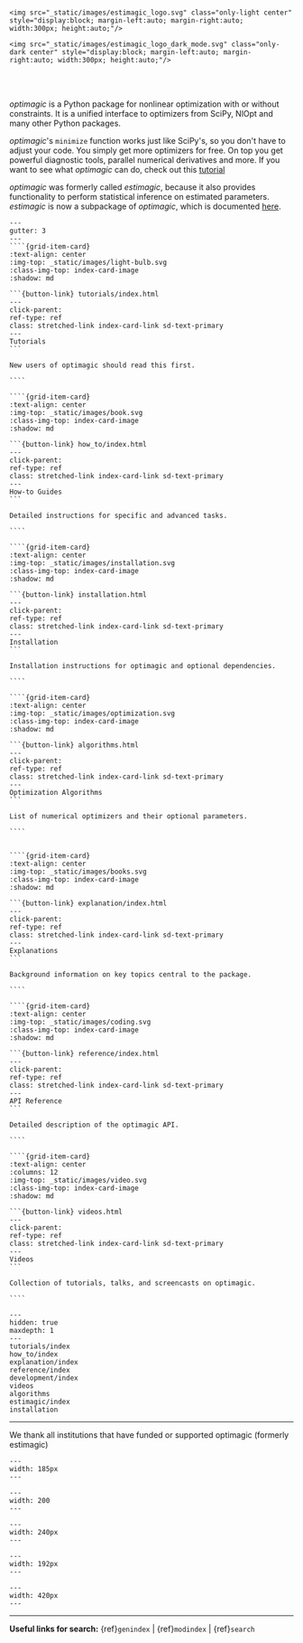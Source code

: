 # 

<div style="padding-top: 50px;">
</div>

```{raw} html
<img src="_static/images/estimagic_logo.svg" class="only-light center" style="display:block; margin-left:auto; margin-right:auto; width:300px; height:auto;"/>

<img src="_static/images/estimagic_logo_dark_mode.svg" class="only-dark center" style="display:block; margin-left:auto; margin-right:auto; width:300px; height:auto;"/>
```

<br>
<br>

*optimagic* is a Python package for nonlinear optimization with or without constraints.
It is a unified interface to optimizers from SciPy, NlOpt and many other Python
packages.

*optimagic*'s `minimize` function works just like SciPy's, so you don't have to adjust
your code. You simply get more optimizers for free. On top you get powerful diagnostic
tools, parallel numerical derivatives and more. If you want to see what *optimagic* can
do, check out this [tutorial](tutorials/optimization_overview.ipynb)

*optimagic* was formerly called *estimagic*, because it also provides functionality to
perform statistical inference on estimated parameters. *estimagic* is now a subpackage
of *optimagic*, which is documented [here](estimagic).

`````{grid} 1 2 2 2
---
gutter: 3
---
````{grid-item-card}
:text-align: center
:img-top: _static/images/light-bulb.svg
:class-img-top: index-card-image
:shadow: md

```{button-link} tutorials/index.html
---
click-parent:
ref-type: ref
class: stretched-link index-card-link sd-text-primary
---
Tutorials
```

New users of optimagic should read this first.

````

````{grid-item-card}
:text-align: center
:img-top: _static/images/book.svg
:class-img-top: index-card-image
:shadow: md

```{button-link} how_to/index.html
---
click-parent:
ref-type: ref
class: stretched-link index-card-link sd-text-primary
---
How-to Guides
```

Detailed instructions for specific and advanced tasks.

````

````{grid-item-card}
:text-align: center
:img-top: _static/images/installation.svg
:class-img-top: index-card-image
:shadow: md

```{button-link} installation.html
---
click-parent:
ref-type: ref
class: stretched-link index-card-link sd-text-primary
---
Installation
```

Installation instructions for optimagic and optional dependencies.

````

````{grid-item-card}
:text-align: center
:img-top: _static/images/optimization.svg
:class-img-top: index-card-image
:shadow: md

```{button-link} algorithms.html
---
click-parent:
ref-type: ref
class: stretched-link index-card-link sd-text-primary
---
Optimization Algorithms
```

List of numerical optimizers and their optional parameters.

````


````{grid-item-card}
:text-align: center
:img-top: _static/images/books.svg
:class-img-top: index-card-image
:shadow: md

```{button-link} explanation/index.html
---
click-parent:
ref-type: ref
class: stretched-link index-card-link sd-text-primary
---
Explanations
```

Background information on key topics central to the package.

````

````{grid-item-card}
:text-align: center
:img-top: _static/images/coding.svg
:class-img-top: index-card-image
:shadow: md

```{button-link} reference/index.html
---
click-parent:
ref-type: ref
class: stretched-link index-card-link sd-text-primary
---
API Reference
```

Detailed description of the optimagic API.

````

````{grid-item-card}
:text-align: center
:columns: 12
:img-top: _static/images/video.svg
:class-img-top: index-card-image
:shadow: md

```{button-link} videos.html
---
click-parent:
ref-type: ref
class: stretched-link index-card-link sd-text-primary
---
Videos
```

Collection of tutorials, talks, and screencasts on optimagic.

````

`````

```{toctree}
---
hidden: true
maxdepth: 1
---
tutorials/index
how_to/index
explanation/index
reference/index
development/index
videos
algorithms
estimagic/index
installation
```

______________________________________________________________________

We thank all institutions that have funded or supported optimagic (formerly estimagic)

```{image} _static/images/aai-institute-logo.svg
---
width: 185px
---
```

```{image} _static/images/numfocus_logo.png
---
width: 200
---
```

```{image} _static/images/tra_logo.png
---
width: 240px
---
```

```{image} _static/images/hoover_logo.png
---
width: 192px
---
```

```{image} _static/images/transferlab-logo.svg
---
width: 420px
---
```

______________________________________________________________________

**Useful links for search:** {ref}`genindex` | {ref}`modindex` | {ref}`search`
